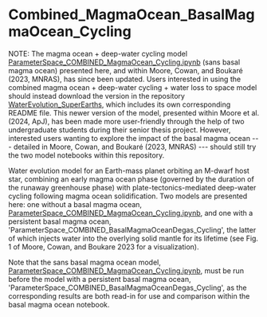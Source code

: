 # Combined_MagmaOcean_BasalMagmaOcean_Cycling


NOTE: The magma ocean + deep-water cycling model [ParameterSpace_COMBINED_MagmaOcean_Cycling.ipynb](https://github.com/KeavinMoore/Combined_MagmaOcean_BasalMagmaOcean_Cycling/main/ParameterSpace_COMBINED_MagmaOcean_Cycling.ipynb) (sans basal magma ocean) presented here, and within Moore, Cowan, and Boukaré (2023, MNRAS), has since been updated. Users interested in using the combined magma ocean + deep-water cycling + water loss to space model should instead download the version in the repository [WaterEvolution_SuperEarths](https://github.com/KeavinMoore/WaterEvolution_SuperEarths), which includes its own corresponding README file. This newer version of the model, presented within Moore et al. (2024, ApJ), has been made more user-friendly through the help of two undergraduate students during their senior thesis project. However, interested users wanting to explore the impact of the basal magma ocean --- detailed in Moore, Cowan, and Boukaré (2023, MNRAS) --- should still try the two model notebooks within this repository.

Water evolution model for an Earth-mass planet orbiting an M-dwarf host star, combining an early magma ocean phase (governed by the duration of the runaway greenhouse phase) with plate-tectonics-mediated deep-water cycling following magma ocean solidification. Two models are presented here: one without a basal magma ocean, [ParameterSpace_COMBINED_MagmaOcean_Cycling.ipynb](https://github.com/KeavinMoore/Combined_MagmaOcean_BasalMagmaOcean_Cycling/main/ParameterSpace_COMBINED_MagmaOcean_Cycling.ipynb), and one with a persistent basal magma ocean, 'ParameterSpace_COMBINED_BasalMagmaOceanDegas_Cycling', the latter of which injects water into the overlying solid mantle for its lifetime (see Fig. 1 of Moore, Cowan, and Boukare 2023 for a visualization).

Note that the sans basal magma ocean model, [ParameterSpace_COMBINED_MagmaOcean_Cycling.ipynb](https://github.com/KeavinMoore/Combined_MagmaOcean_BasalMagmaOcean_Cycling/main/ParameterSpace_COMBINED_MagmaOcean_Cycling.ipynb), must be run before the model with a persistent basal magma ocean, 'ParameterSpace_COMBINED_BasalMagmaOceanDegas_Cycling', as the corresponding results are both read-in for use and comparison within the basal magma ocean notebook. 
